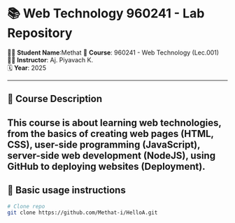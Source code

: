 # 📚 Web Technology 960241 - Lab Repository

👨‍🎓 **Student Name**:Methat
📘 **Course**: 960241 - Web Technology (Lec.001)  
👨‍🏫 **Instructor**: Aj. Piyavach K.  
🗓️ **Year**: 2025  

---

## 📌 Course Description

This course is about learning web technologies, from the basics of creating web pages (HTML, CSS), user-side programming (JavaScript), server-side web development (NodeJS), using GitHub to deploying websites (Deployment).
---

## 🚀 Basic usage instructions

```bash
# Clone repo
git clone https://github.com/Methat-i/HelloA.git

